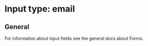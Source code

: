 # Input type: email 

## General

For information about input fields see the general docs about Forms.

